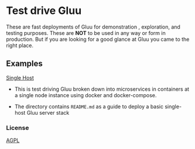 # Test drive Gluu

These are fast deployments of Gluu for demonstration , exploration, and testing purposes. These are **NOT** to be used in any way or form in production. But if you are looking for a good glance at Gluu you came to the right place.

## Examples

[Single Host](./single-host/)

- This is test driving Gluu broken down into microservices in containers at a single node instance using docker and docker-compose.

- The directory contains `README.md` as a guide to deploy a basic single-host Gluu server stack

### License

[AGPL](./single-host/LICENSE/)
